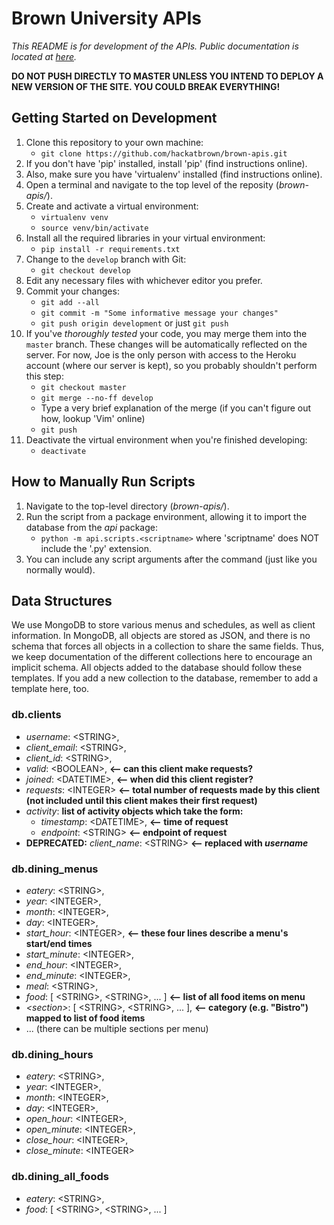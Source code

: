 Brown University APIs
=====================

_This README is for development of the APIs. Public documentation is located at [here](http://api.students.brown.edu)._

**DO NOT PUSH DIRECTLY TO MASTER UNLESS YOU INTEND TO DEPLOY A NEW VERSION OF THE SITE. YOU COULD BREAK EVERYTHING!**


Getting Started on Development
------------------------------

1. Clone this repository to your own machine:
	- `git clone https://github.com/hackatbrown/brown-apis.git`
2. If you don't have 'pip' installed, install 'pip' (find instructions online).
3. Also, make sure you have 'virtualenv' installed (find instructions online).
4. Open a terminal and navigate to the top level of the reposity (_brown-apis/_).
5. Create and activate a virtual environment:
	- `virtualenv venv`
	- `source venv/bin/activate`
6. Install all the required libraries in your virtual environment:
	- `pip install -r requirements.txt`
7. Change to the `develop` branch with Git:
	- `git checkout develop`
8. Edit any necessary files with whichever editor you prefer.
9. Commit your changes:
	- `git add --all`
	- `git commit -m "Some informative message your changes"`
	- `git push origin development` or just `git push`
10. If you've _thoroughly tested_ your code, you may merge them into the `master` branch. These changes will be automatically reflected on the server. For now, Joe is the only person with access to the Heroku account (where our server is kept), so you probably shouldn't perform this step:
	- `git checkout master`
	- `git merge --no-ff develop`
	- Type a very brief explanation of the merge (if you can't figure out how, lookup 'Vim' online)
	- `git push`
11. Deactivate the virtual environment when you're finished developing:
	- `deactivate`

How to Manually Run Scripts
---------------------------

1. Navigate to the top-level directory (_brown-apis/_).
2. Run the script from a package environment, allowing it to import the database from the _api_ package:
	- `python -m api.scripts.<scriptname>` where 'scriptname' does NOT include the '.py' extension.
3. You can include any script arguments after the command (just like you normally would).

Data Structures
---------------

We use MongoDB to store various menus and schedules, as well as client information. In MongoDB, all objects are stored as JSON, and there is no schema that forces all objects in a collection to share the same fields. Thus, we keep documentation of the different collections here to encourage an implicit schema. All objects added to the database should follow these templates. If you add a new collection to the database, remember to add a template here, too.

### db.clients ###

- *username*: &lt;STRING&gt;,
- *client_email*: &lt;STRING&gt;,
- *client_id*: &lt;STRING&gt;,
- *valid*: &lt;BOOLEAN&gt;, **<-- can this client make requests?**
- *joined*: &lt;DATETIME&gt;, **<-- when did this client register?**
- *requests*: &lt;INTEGER&gt; **<-- total number of requests made by this client (not included until this client makes their first request)**
- *activity*: **list of activity objects which take the form:**
	* _timestamp_: &lt;DATETIME&gt;, **<-- time of request**
	* _endpoint_: &lt;STRING&gt; **<-- endpoint of request**
- **DEPRECATED:** *client_name*: &lt;STRING&gt; **<-- replaced with _username_**

### db.dining\_menus ###

- *eatery*: &lt;STRING&gt;,
- *year*: &lt;INTEGER&gt;,
- *month*: &lt;INTEGER&gt;,
- *day*: &lt;INTEGER&gt;,
- *start_hour*: &lt;INTEGER&gt;, 	**<-- these four lines describe a menu's start/end times**
- *start_minute*: &lt;INTEGER&gt;, 
- *end_hour*: &lt;INTEGER&gt;, 
- *end_minute*: &lt;INTEGER&gt;,
- *meal*: &lt;STRING&gt;,
- *food*: [ &lt;STRING&gt;, &lt;STRING&gt;, ... ]  **<-- list of all food items on menu**
- *&lt;section&gt;*: [ &lt;STRING&gt;, &lt;STRING&gt;, ... ],  **<-- category (e.g. "Bistro") mapped to list of food items**
- ... (there can be multiple sections per menu)

### db.dining\_hours ###

- *eatery*: &lt;STRING&gt;,
- *year*: &lt;INTEGER&gt;,
- *month*: &lt;INTEGER&gt;,
- *day*: &lt;INTEGER&gt;,
- *open_hour*: &lt;INTEGER&gt;,
- *open_minute*: &lt;INTEGER&gt;, 
- *close_hour*: &lt;INTEGER&gt;, 
- *close_minute*: &lt;INTEGER&gt;

### db.dining\_all\_foods ###

- *eatery*: &lt;STRING&gt;,
- *food*: [ &lt;STRING&gt;, &lt;STRING&gt;, ... ]